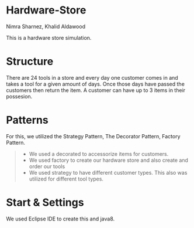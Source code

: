 # Hardware-Store
Nimra Sharnez, Khalid Aldawood


This is a hardware store simulation.

# Structure

There are 24 tools in a store and every day one customer comes in and takes a tool for a given amount of days.
Once those days have passed the customers then return the item. A customer can have up to 3 items in their possesion.

# Patterns 
For this, we utilized the Strategy Pattern, The Decorator Pattern, Factory Pattern.

>* We used a decorated to accessorize items for customers. 
>* We used factory to create our hardware store and also create and order our tools
>* We used strategy to have different customer types. This also was utilized for different tool types.

# Start & Settings
We used Eclipse IDE to create this and java8. 
